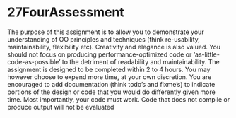 # 27FourAssessment
The purpose of this assignment is to allow you to demonstrate your understanding of OO principles and  techniques (think re-usability, maintainability, flexibility etc). Creativity and elegance is also valued. You  should not focus on producing performance-optimized code or ‘as-little-code-as-possible’ to the  detriment of readability and maintainability.  The assignment is designed to be completed within 2 to 4 hours. You may however choose to expend  more time, at your own discretion. You are encouraged to add documentation (think todo’s and fixme’s)  to indicate portions of the design or code that you would do differently given more time. Most importantly, your code must work. Code that does not compile or produce output will not be  evaluated
